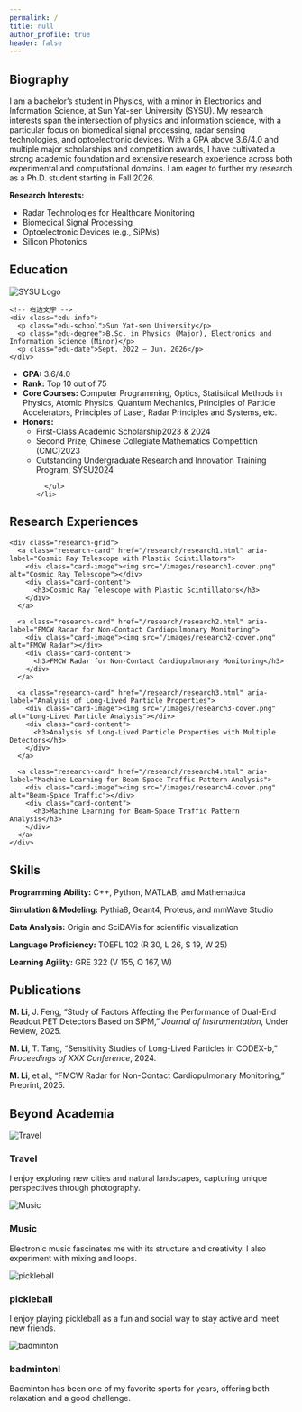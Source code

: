 ```yaml
---
permalink: /
title: null
author_profile: true
header: false
---
```


<section id="Biography">
  <div class="bio-card card">
    <h2 class="page__title">Biography</h2>
    <div class="card-content">
      <p>
        I am a bachelor’s student in Physics, with a minor in Electronics and Information Science, at Sun Yat-sen University (SYSU). My research interests span 
        the intersection of physics and information science, with a particular focus on biomedical signal processing, radar sensing technologies, and 
        optoelectronic devices. With a GPA above 3.6/4.0 and multiple major scholarships and competition awards, I have cultivated a strong academic foundation 
        and extensive research experience across both experimental and computational domains. I am eager to further my research as a Ph.D. student starting in 
        Fall 2026.
      </p>
      <strong>Research Interests: </strong>
      <ul class="interest-list">
        <li>Radar Technologies for Healthcare Monitoring</li>
        <li>Biomedical Signal Processing</li>
        <li>Optoelectronic Devices (e.g., SiPMs)</li>
        <li>Silicon Photonics</li>
      </ul>
    </div>
  </div>
</section>

<div class="education-card">
  <h2 class="page__title">Education</h2>
  <div class="edu-top">
    <!-- 左边 Logo -->
    <img src="/images/sysu-logo.png" alt="SYSU Logo" class="edu-logo">

    <!-- 右边文字 -->
    <div class="edu-info">
      <p class="edu-school">Sun Yat-sen University</p>
      <p class="edu-degree">B.Sc. in Physics (Major), Electronics and Information Science (Minor)</p>
      <p class="edu-date">Sept. 2022 – Jun. 2026</p>
    </div>
  </div>

  <!-- 下半部分：GPA、课程、荣誉等 -->
<div class="edu-desc">
  <ul class="edu-list">
    <li><strong>GPA:</strong> 3.6/4.0</li>
    <li><strong>Rank:</strong> Top 10 out of 75</li>
    <li><strong>Core Courses:</strong> Computer Programming, Optics, Statistical Methods in Physics, Atomic Physics, Quantum Mechanics, Principles of Particle Accelerators, Principles of Laser, Radar Principles and Systems, etc.</li>
    <li>
      <strong>Honors:</strong>
      <ul class="honors-list">
        <li><span>First-Class Academic Scholarship</span><span class="honor-year">2023 & 2024</span></li>
        <li><span>Second Prize, Chinese Collegiate Mathematics Competition (CMC)</span><span class="honor-year">2023</span></li>
        <li><span>Outstanding Undergraduate Research and Innovation Training Program, SYSU</span><span class="honor-year">2024</span></li>

      </ul>
    </li>
  </ul>
</div>


</div>


<section id="research">
  <div class="card research-outer">
    <h2 class="page__title">Research Experiences</h2>

    <div class="research-grid">
      <a class="research-card" href="/research/research1.html" aria-label="Cosmic Ray Telescope with Plastic Scintillators">
        <div class="card-image"><img src="/images/research1-cover.png" alt="Cosmic Ray Telescope"></div>
        <div class="card-content">
          <h3>Cosmic Ray Telescope with Plastic Scintillators</h3>
        </div>
      </a>

      <a class="research-card" href="/research/research2.html" aria-label="FMCW Radar for Non-Contact Cardiopulmonary Monitoring">
        <div class="card-image"><img src="/images/research2-cover.png" alt="FMCW Radar"></div>
        <div class="card-content">
          <h3>FMCW Radar for Non-Contact Cardiopulmonary Monitoring</h3>
        </div>
      </a>

      <a class="research-card" href="/research/research3.html" aria-label="Analysis of Long-Lived Particle Properties">
        <div class="card-image"><img src="/images/research3-cover.png" alt="Long-Lived Particle Analysis"></div>
        <div class="card-content">
          <h3>Analysis of Long-Lived Particle Properties with Multiple Detectors</h3>
        </div>
      </a>

      <a class="research-card" href="/research/research4.html" aria-label="Machine Learning for Beam-Space Traffic Pattern Analysis">
        <div class="card-image"><img src="/images/research4-cover.png" alt="Beam-Space Traffic"></div>
        <div class="card-content">
          <h3>Machine Learning for Beam-Space Traffic Pattern Analysis</h3>
        </div>
      </a>
    </div>
  </div>
</section>



<section id="Skills">
  <div class="skill-card">
    <h2 class="page__title">Skills</h2>
    <div class="skill-content">
      <p class="inline-item"><strong>Programming Ability:</strong> C++, Python, MATLAB, and Mathematica</p>
      <p class="inline-item"><strong>Simulation & Modeling:</strong> Pythia8, Geant4, Proteus, and mmWave Studio</p>
      <p class="inline-item"><strong>Data Analysis:</strong> Origin and SciDAVis for scientific visualization</p>
      <p class="inline-item"><strong>Language Proficiency:</strong> TOEFL 102 (R 30, L 26, S 19, W 25)</p>
      <p class="inline-item"><strong>Learning Agility:</strong> GRE 322 (V 155, Q 167, W)</p>
    </div>
  </div>
</section>

<section id="publications">
  <div class="pub-card">
    <h2 class="page__title">Publications</h2>
    <div class="pub-content">
      <p class="inline-item"><strong>M. Li</strong>, J. Feng, “Study of Factors Affecting the Performance of Dual-End Readout PET Detectors Based on SiPM,” <em>Journal of Instrumentation</em>, Under Review, 2025.</p>
      <p class="inline-item"><strong>M. Li</strong>, T. Tang, “Sensitivity Studies of Long-Lived Particles in CODEX-b,” <em>Proceedings of XXX Conference</em>, 2024.</p>
      <p class="inline-item"><strong>M. Li</strong>, et al., “FMCW Radar for Non-Contact Cardiopulmonary Monitoring,” Preprint, 2025.</p>
    </div>
  </div>
</section>


<!-- ===== Beyond Section ===== -->
<section id="beyond" class="section">
  <div class="card beyond-card">
    <h2 class="page__title">Beyond Academia</h2>
    <div class="beyond-grid">
      <!-- 卡片1 -->
      <div class="beyond-item">
        <div class="beyond-image">
          <img src="images/travel.png" alt="Travel">
        </div>
        <div class="beyond-content">
          <h3>Travel</h3>
          <p>I enjoy exploring new cities and natural landscapes, capturing unique perspectives through photography.</p>
        </div>
      </div>
      <!-- 卡片2 -->
      <div class="beyond-item">
        <div class="beyond-image">
          <img src="images/music.png" alt="Music">
        </div>
        <div class="beyond-content">
          <h3>Music</h3>
          <p>Electronic music fascinates me with its structure and creativity. I also experiment with mixing and loops.</p>
        </div>
      </div>
      <!-- 卡片3 -->
      <div class="beyond-item">
        <div class="beyond-image">
          <img src="images/pickleball.png" alt="pickleball">
        </div>
        <div class="beyond-content">
          <h3>pickleball</h3>
          <p>I enjoy playing pickleball as a fun and social way to stay active and meet new friends.</p>
        </div>
      </div>
      <!-- 卡片4 -->
      <div class="beyond-item">
        <div class="beyond-image">
          <img src="images/badminton.png" alt="badminton">
        </div>
        <div class="beyond-content">
          <h3>badmintonl</h3>
          <p>Badminton has been one of my favorite sports for years, offering both relaxation and a good challenge.</p>
        </div>
      </div>
    </div>
  </div>
</section>
